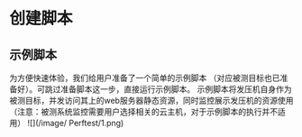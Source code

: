 # 创建脚本
## 示例脚本
为方便快速体验，我们给用户准备了一个简单的示例脚本 （对应被测目标也已准备好）。可跳过准备脚本这一步，直接运行示例脚本。
示例脚本将发压机自身作为被测目标，并发访问其上的web服务器静态资源，同时监控展示发压机的资源使用（注意：被测系统监控需要用户选择相关的云主机，对于示例脚本的执行并不适用）
![](/image/ Perftest/1.png)
